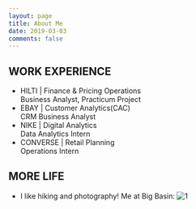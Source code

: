 ```yaml
---
layout: page
title: About Me
date: 2019-03-03
comments: false
---
```



## WORK EXPERIENCE
* HILTI | Finance & Pricing Operations                                     
  Business Analyst, Practicum Project
* EBAY | Customer Analytics(CAC)                                     
  CRM Business Analyst
* NIKE | Digital Analytics                                     
  Data Analytics Intern
* CONVERSE | Retail Planning                                     
  Operations Intern

## MORE LIFE
* I like hiking and photography! Me at Big Basin:
![1](https://raw.githubusercontent.com/lmei33/lmei33.github.io/master/assets/img/hiking.jpg) 

